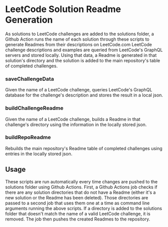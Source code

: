 # LeetCode Solution Readme Generation
As solutions to LeetCode challenges are added to the solutions folder, a Github Action runs the name of each solution through these scripts to generate Readmes from their descriptions on LeetCode.com
LeetCode challenge descriptions and examples are queried from LeetCode's GraphQL servers and stored locally. Using that data, a Readme is generated in that solution's directory and the solution is added to the main repository's table of completed challenges.

### saveChallengeData
Given the name of a LeetCode challenge, queries LeetCode's GraphQL database for the challenge's description and stores the result in a local json.
### buildChallengeReadme
Given the name of a LeetCode challenge, builds a Readme in that challenge's directory using the information in the locally stored json.
### buildRepoReadme
Rebuilds the main repository's Readme table of completed challenges using entries in the locally stored json.
## Usage
These scripts are run automatically every time changes are pushed to the solutions folder using Github Actions.
First, a Github Actions job checks if there are any solution directories that do not have a Readme (either it's a new solution or the Readme has been deleted). Those directories are passed to a second job that uses them one at a time as command line arguments running the above scripts.
If a directory is added to the solutions folder that doesn't match the name of a valid LeetCode challenge, it is removed. The job then pushes the created Readmes to the repository.